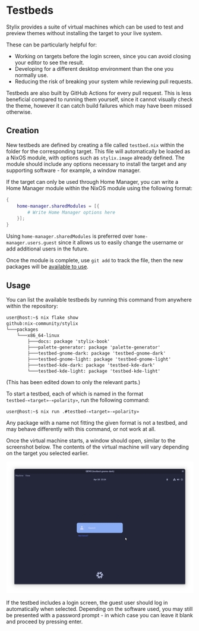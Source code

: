 # Testbeds

Stylix provides a suite of virtual machines which can be used to test and
preview themes without installing the target to your live system.

These can be particularly helpful for:

- Working on targets before the login screen, since you can avoid closing
  your editor to see the result.
- Developing for a different desktop environment than the one you normally use.
- Reducing the risk of breaking your system while reviewing pull requests.

Testbeds are also built by GitHub Actions for every pull request. This is less
beneficial compared to running them yourself, since it cannot visually check
the theme, however it can catch build failures which may have been missed
otherwise.

## Creation

New testbeds are defined by creating a file called `testbed.nix` within the
folder for the corresponding target. This file will automatically be loaded
as a NixOS module, with options such as `stylix.image` already defined.
The module should include any options necessary to install the target and
any supporting software - for example, a window manager.

If the target can only be used through Home Manager, you can write a
Home Manager module within the NixOS module using the following format:

```nix
{
    home-manager.sharedModules = [{
        # Write Home Manager options here
    }];
}
```

Using `home-manager.sharedModules` is preferred over `home-manager.users.guest`
since it allows us to easily change the username or add additional users in
the future.

Once the module is complete, use `git add` to track the file, then the new
packages will be [available to use](#usage).

## Usage

You can list the available testbeds by running this command from anywhere
within the repository:

```console
user@host:~$ nix flake show
github:nix-community/stylix
└───packages
    └───x86_64-linux
        ├───docs: package 'stylix-book'
        ├───palette-generator: package 'palette-generator'
        ├───testbed-gnome-dark: package 'testbed-gnome-dark'
        ├───testbed-gnome-light: package 'testbed-gnome-light'
        ├───testbed-kde-dark: package 'testbed-kde-dark'
        └───testbed-kde-light: package 'testbed-kde-light'
```

(This has been edited down to only the relevant parts.)

To start a testbed, each of which is named in the format
`testbed-«target»-«polarity»`, run the following command:

```console
user@host:~$ nix run .#testbed-«target»-«polarity»
```

Any package with a name not fitting the given format is not a testbed,
and may behave differently with this command, or not work at all.

Once the virtual machine starts, a window should open, similar to the screenshot
below. The contents of the virtual machine will vary depending on the target you
selected earlier.

![GDM login screen with a dark background color and showing a guest user](testbed-gnome-dark.png)

If the testbed includes a login screen, the guest user should log in
automatically when selected. Depending on the software used, you may still be
presented with a password prompt - in which case you can leave it blank and
proceed by pressing enter.
